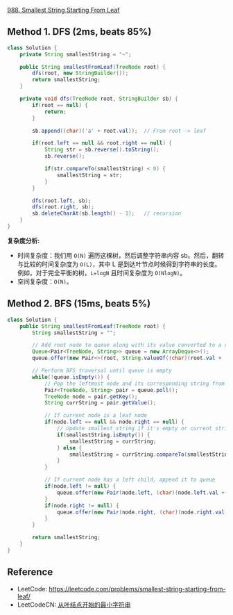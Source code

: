 [988. Smallest String Starting From Leaf](https://leetcode.com/problems/smallest-string-starting-from-leaf/description/)


## Method 1. DFS (2ms, beats 85%)
```java
class Solution {
    private String smallestString = "~";

    public String smallestFromLeaf(TreeNode root) {
        dfs(root, new StringBuilder());
        return smallestString;
    }

    private void dfs(TreeNode root, StringBuilder sb) {
        if(root == null) {
            return;
        }

        sb.append((char)('a' + root.val));  // From root -> leaf

        if(root.left == null && root.right == null) {
            String str = sb.reverse().toString();
            sb.reverse();

            if(str.compareTo(smallestString) < 0) {
                smallestString = str;
            }
        }

        dfs(root.left, sb);
        dfs(root.right, sb);
        sb.deleteCharAt(sb.length() - 1);   // recursion
    }
}
```
**复杂度分析:**
* 时间复杂度：我们用 `O(N)` 遍历这棵树，然后调整字符串内容 sb。然后，翻转与比较的时间复杂度为 `O(L)`，其中 L 是到达叶节点时候得到字符串的长度。例如，对于完全平衡的树，`L=logN` 且时间复杂度为 `O(NlogN)`。
* 空间复杂度：`O(N)`。


## Method 2. BFS (15ms, beats 5%)
```java
class Solution {
    public String smallestFromLeaf(TreeNode root) {
        String smallestString = "";

        // Add root node to queue along with its value converted to a character
        Queue<Pair<TreeNode, String>> queue = new ArrayDeque<>();
        queue.offer(new Pair<>(root, String.valueOf((char)(root.val + 'a'))));

        // Perform BFS traversal until queue is empty
        while(!queue.isEmpty()) {
            // Pop the leftmost node and its corresponding string from queue
            Pair<TreeNode, String> pair = queue.poll();
            TreeNode node = pair.getKey();
            String currString = pair.getValue();

            // If current node is a leaf node
            if(node.left == null && node.right == null) {
                // Update smallest_string if it's empty or current string is smaller
                if(smallestString.isEmpty()) {
                    smallestString = currString;
                } else {
                    smallestString = currString.compareTo(smallestString) < 0 ? currString : smallestString;
                }
            }

            // If current node has a left child, append it to queue
            if(node.left != null) {
                queue.offer(new Pair(node.left, (char)(node.left.val + 'a') + currString));
            }
            if(node.right != null) {
                queue.offer(new Pair(node.right, (char)(node.right.val + 'a') + currString));
            }
        }

        return smallestString;
    }
}
```

## Reference
* LeetCode: https://leetcode.com/problems/smallest-string-starting-from-leaf/
* LeetCodeCN: [从叶结点开始的最小字符串](https://leetcode.cn/problems/smallest-string-starting-from-leaf/solutions/3603/cong-xie-jie-dian-kai-shi-de-zui-xiao-zi-fu-chuan-/)